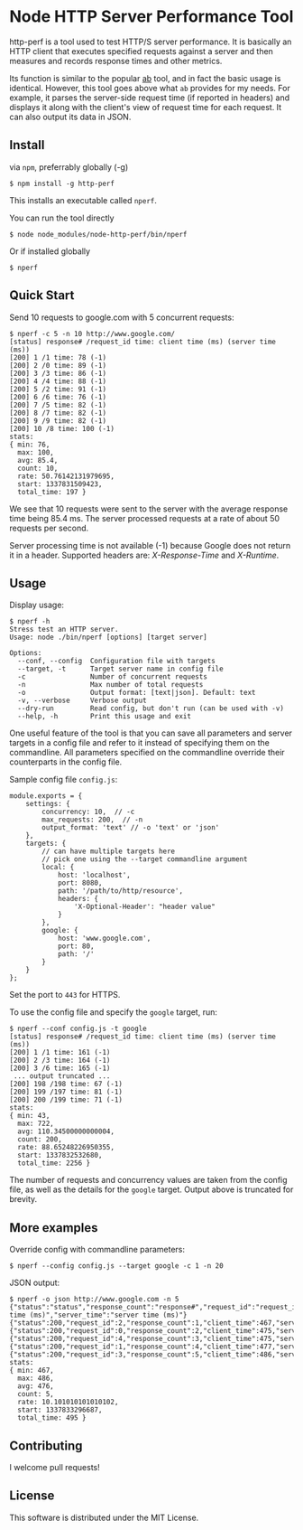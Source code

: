 # Node HTTP Server Performance Tool

http-perf is a tool used to test HTTP/S server performance. It is basically an HTTP client that executes specified requests against a server and then measures and records response times and other metrics.

Its function is similar to the popular [ab](http://httpd.apache.org/docs/2.0/programs/ab.html) tool, and in fact the basic usage is identical. However, this tool goes above what `ab` provides for my needs. For example, it parses the server-side request time (if reported in headers) and displays it along with the client's view of request time for each request. It can also output its data in JSON.

## Install

via `npm`, preferrably globally (-g)

    $ npm install -g http-perf

This installs an executable called `nperf`.

You can run the tool directly

    $ node node_modules/node-http-perf/bin/nperf

Or if installed globally

    $ nperf


## Quick Start

Send 10 requests to google.com with 5 concurrent requests:

    $ nperf -c 5 -n 10 http://www.google.com/
    [status] response# /request_id time: client time (ms) (server time (ms))
    [200] 1 /1 time: 78 (-1)
    [200] 2 /0 time: 89 (-1)
    [200] 3 /3 time: 86 (-1)
    [200] 4 /4 time: 88 (-1)
    [200] 5 /2 time: 91 (-1)
    [200] 6 /6 time: 76 (-1)
    [200] 7 /5 time: 82 (-1)
    [200] 8 /7 time: 82 (-1)
    [200] 9 /9 time: 82 (-1)
    [200] 10 /8 time: 100 (-1)
    stats:
    { min: 76,
      max: 100,
      avg: 85.4,
      count: 10,
      rate: 50.76142131979695,
      start: 1337831509423,
      total_time: 197 }
    
We see that 10 requests were sent to the server with the average response time being 85.4 ms. The server processed requests at a rate of about 50 requests per second.

Server processing time is not available (-1) because Google does not return it in a header. Supported headers are: _X-Response-Time_ and _X-Runtime_.

## Usage

Display usage:

    $ nperf -h
    Stress test an HTTP server.
    Usage: node ./bin/nperf [options] [target server]
    
    Options:
      --conf, --config  Configuration file with targets                 
      --target, -t      Target server name in config file               
      -c                Number of concurrent requests                   
      -n                Max number of total requests                    
      -o                Output format: [text|json]. Default: text       
      -v, --verbose     Verbose output                                  
      --dry-run         Read config, but don't run (can be used with -v)
      --help, -h        Print this usage and exit 


One useful feature of the tool is that you can save all parameters and server targets in a config file and refer to it instead of specifying them on the commandline. All parameters specified on the commandline override their counterparts in the config file.

Sample config file `config.js`:

    module.exports = {
        settings: {
            concurrency: 10,  // -c
            max_requests: 200,  // -n
            output_format: 'text' // -o 'text' or 'json'
        },
        targets: {
            // can have multiple targets here
            // pick one using the --target commandline argument
            local: {
                host: 'localhost',
                port: 8080,
                path: '/path/to/http/resource',
                headers: {  
                    'X-Optional-Header': "header value"
                }
            },
            google: {
                host: 'www.google.com',
                port: 80,
                path: '/'
            }
        }
    };

Set the port to `443` for HTTPS.

To use the config file and specify the `google` target, run:

    $ nperf --conf config.js -t google
    [status] response# /request_id time: client time (ms) (server time (ms))
    [200] 1 /1 time: 161 (-1)
    [200] 2 /3 time: 164 (-1)
    [200] 3 /6 time: 165 (-1)
     ... output truncated ...
    [200] 198 /198 time: 67 (-1)
    [200] 199 /197 time: 81 (-1)
    [200] 200 /199 time: 71 (-1)
    stats:
    { min: 43,
      max: 722,
      avg: 110.34500000000004,
      count: 200,
      rate: 88.65248226950355,
      start: 1337832532680,
      total_time: 2256 }

The number of requests and concurrency values are taken from the config file, as well as the details for the `google` target. Output above is truncated for brevity.


## More examples

Override config with commandline parameters:

    $ nperf --config config.js --target google -c 1 -n 20

JSON output:

    $ nperf -o json http://www.google.com -n 5
    {"status":"status","response_count":"response#","request_id":"request_id","client_time":"client time (ms)","server_time":"server time (ms)"}
    {"status":200,"request_id":2,"response_count":1,"client_time":467,"server_time":-1}
    {"status":200,"request_id":0,"response_count":2,"client_time":475,"server_time":-1}
    {"status":200,"request_id":4,"response_count":3,"client_time":475,"server_time":-1}
    {"status":200,"request_id":1,"response_count":4,"client_time":477,"server_time":-1}
    {"status":200,"request_id":3,"response_count":5,"client_time":486,"server_time":-1}
    stats:
    { min: 467,
      max: 486,
      avg: 476,
      count: 5,
      rate: 10.101010101010102,
      start: 1337833296687,
      total_time: 495 }


## Contributing

I welcome pull requests!

## License

This software is distributed under the MIT License.
